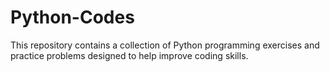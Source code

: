 # Python-Codes
This repository contains a collection of Python programming exercises and practice problems designed to help improve coding skills.
